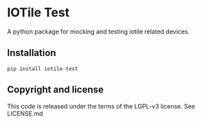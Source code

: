 # IOTile Test
A python package for mocking and testing iotile related devices.

## Installation

```
pip install iotile-test
```

## Copyright and license
This code is released under the terms of the LGPL-v3 license.  See LICENSE.md
